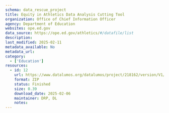 ```yaml
---
schema: data_rescue_project 
title: Equity in Athletics Data Analysis Cutting Tool
organization: Office of Chief Information Officer
agency: Department of Education
websites: ope.ed.gov
data_source: https://ope.ed.gov/athletics/#/datafile/list
description: 
last_modified: 2025-02-11
metadata_available: No
metadata_url: 
category:
  - ['Education'] 
resources:
  - id: 12
    url: https://www.datalumos.org/datalumos/project/218162/version/V1/view
    format: ZIP
    status: Finished
    size: 0.39
    download_date: 2025-02-06
    maintainer: DRP, DL
    notes: 
---
```

